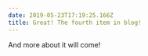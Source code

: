 ```yaml
---
date: 2019-05-23T17:19:25.166Z
title: Great! The fourth item in blog!
---
```

And more about it will come!
